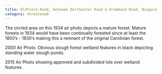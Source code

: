```yaml
---
title: Oldfield Road, between Dorchester Road & Drummond Road, Niagara Falls
category: threatened
---
```


The circled area on this 1934 air photo depicts a mature forest. Mature forests in 1934 would have been continually forested since at least the 1850’s - 1830’s making this a remnant of the original Carolinian forest.

2000 Air Photo. Obvious slough forest 
wetland features in black depicting
standing water slough ponds.

2015 Air Photo showing approved and
subdivided lots over wetland features.
